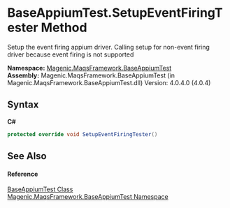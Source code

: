 # BaseAppiumTest.SetupEventFiringTester Method 
 

Setup the event firing appium driver. Calling setup for non-event firing driver because event firing is not supported

**Namespace:**&nbsp;<a href="#/MAQS_4/Appium_AUTOGENERATED/Magenic-MaqsFramework-BaseAppiumTest_Namespace">Magenic.MaqsFramework.BaseAppiumTest</a><br />**Assembly:**&nbsp;Magenic.MaqsFramework.BaseAppiumTest (in Magenic.MaqsFramework.BaseAppiumTest.dll) Version: 4.0.4.0 (4.0.4)

## Syntax

**C#**<br />
``` C#
protected override void SetupEventFiringTester()
```


## See Also


#### Reference
<a href="#/MAQS_4/Appium_AUTOGENERATED/BaseAppiumTest_Class">BaseAppiumTest Class</a><br /><a href="#/MAQS_4/Appium_AUTOGENERATED/Magenic-MaqsFramework-BaseAppiumTest_Namespace">Magenic.MaqsFramework.BaseAppiumTest Namespace</a><br />